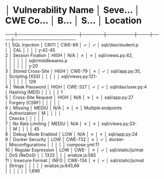 #  │ Vulnerability Name │ Seve… │ CWE Co… │ B… │ S… │ Location             
───┼────────────────────┼───────┼─────────┼────┼────┼────────────────────  
1  │ SQL Injection      │ CRITI │ CWE-89  │ ✓  │ ✓  │ sqli/dao/student.p   
   │                    │ CAL   │         │    │    │ y:42-45              
2  │ Session Fixation   │ HIGH  │ N/A     │ ✗  │ ✗  │ sqli/views.py:42,    
   │                    │       │         │    │    │ sqli/middlewares.p   
   │                    │       │         │    │    │ y:20                 
3  │ Stored Cross-Site  │ HIGH  │ CWE-79  │ ✗  │ ✓  │ sqli/app.py:35,      
   │ Scripting (XSS)    │       │         │    │    │ sqli/views.py:121-   
   │                    │       │         │    │    │ 129                  
4  │ Weak Password      │ HIGH  │ CWE-327 │ ✓  │ ✓  │ sqli/dao/user.py:4   
   │ Hashing (MD5)      │       │         │    │    │ 1                    
5  │ Cross-Site Request │ HIGH  │ N/A     │ ✗  │ ✗  │ sqli/app.py:27       
   │ Forgery (CSRF)     │       │         │    │    │                      
6  │ Missing            │ MEDIU │ N/A     │ ✗  │ ✗  │ Multiple endpoints   
   │ Authorization      │ M     │         │    │    │                      
   │ Checks             │       │         │    │    │                      
7  │ No Rate Limiting   │ MEDIU │ N/A     │ ✗  │ ✗  │ sqli/views.py:33-    
   │                    │ M     │         │    │    │ 45                   
8  │ Debug Mode Enabled │ LOW   │ N/A     │ ✗  │ ✗  │ sqli/app.py:24       
9  │ Docker Security    │ LOW   │ CWE-732 │ ✗  │ ✓  │ docker-              
   │ Misconfigurations  │       │         │    │    │ compose.yml:11       
10 │ Regular Expression │ LOW   │ CWE-    │ ✗  │ ✓  │ sqli/static/js/mat   
   │ DoS (ReDoS)        │       │ 1333    │    │    │ erialize.js:565      
11 │ Insecure Format    │ INFO  │ CWE-134 │ ✗  │ ✓  │ sqli/static/js/mat   
   │ Strings            │       │         │    │    │ erialize.js:645,66   
   │                    │       │         │    │    │ 1,699              

